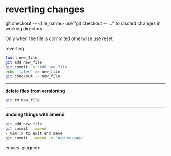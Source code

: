 reverting changes
=================

git checkout -- <file_name>
use "git checkout -- <file>..." to discard changes in working directory

Only when the file is commited otherwise use reset

reverting

```bash
touch new_file
git add new_file
git commit -m 'Add new file'
echo 'tales' >> new_file
git checkout -- new_file
```

---- 
**delete files from versioning**

```bash
git rm new_file
```
----

**undoing things with amend**
```bash
git add new_file
git commit --amend
- vim :x to exit and save
git commit --amend -m 'new message'
```

emacs .gitignore
